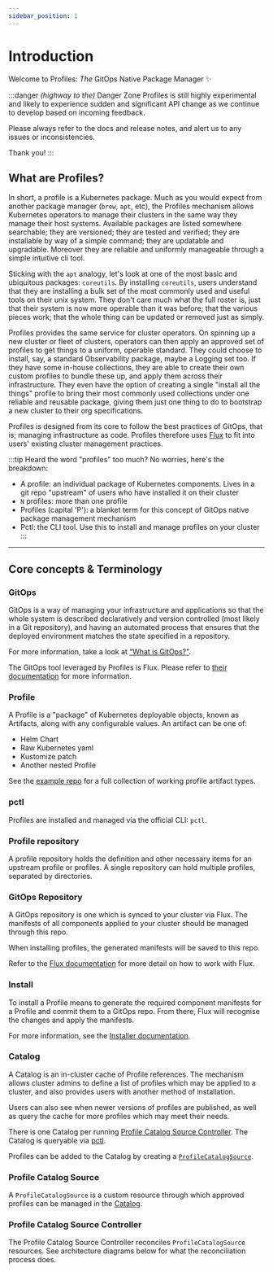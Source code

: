 ```yaml
---
sidebar_position: 1
---
```


# Introduction

Welcome to Profiles: _The_ GitOps Native Package Manager :sparkles:

:::danger _(highway to the)_ Danger Zone
Profiles is still highly experimental and likely to experience sudden and significant
API change as we continue to develop based on incoming feedback.

Please always refer to the docs and release notes, and alert us to any issues
or inconsistencies.

Thank you!
:::

## What are Profiles?

In short, a profile is a Kubernetes package. Much as you would expect from another package
manager (`brew`, `apt`, etc), the Profiles mechanism allows Kubernetes operators
to manage their clusters in the same way they manage their host systems. Available
packages are listed somewhere searchable; they are versioned; they are tested and verified;
they are installable by way of a simple command; they are updatable and upgradable.
Moreover they are reliable and uniformly manageable through a simple intuitive cli tool.

Sticking with the `apt` analogy, let's look at one of the most basic and ubiquitous
packages: `coreutils`. By installing `coreutils`, users understand that they are
installing a bulk set of the most commonly used and useful tools on their unix system.
They don't care much what the full roster is, just that their system is now more operable
than it was before; that the various pieces work; that the whole thing can be updated
or removed just as simply.

Profiles provides the same service for cluster operators. On spinning up a new cluster or
fleet of clusters, operators can then apply an approved set of profiles to get things
to a uniform, operable standard. They could choose to install, say, a standard Observability
package, maybe a Logging set too. If they have some in-house collections, they are able to create
their own custom profiles to bundle these up, and apply them across their infrastructure.
They even have the option of creating a single "install all the things" profile to bring
their most commonly used collections under one reliable and reusable package, giving them just one
thing to do to bootstrap a new cluster to their org specifications.

Profiles is designed from its core to follow the best practices
of GitOps, that is; managing infrastructure as code. Profiles therefore uses [Flux](https://fluxcd.io/)
to fit into users' existing cluster management practices.

:::tip Heard the word "profiles" too much?
No worries, here's the breakdown:

- A profile: an individual package of Kubernetes components. Lives in a git repo "upstream"
  of users who have installed it on their cluster
- `N` profiles: more than one profile
- Profiles (capital 'P'): a blanket term for this concept of GitOps native package management mechanism
- Pctl: the CLI tool. Use this to install and manage profiles on your cluster
:::

---------------------

## Core concepts & Terminology

### GitOps

GitOps is a way of managing your infrastructure and applications so that the whole
system is described declaratively and version controlled (most likely in a Git repository),
and having an automated process that ensures that the deployed environment matches the state specified in a repository.

For more information, take a look at [“What is GitOps?"](https://www.gitops.tech/#what-is-gitops).

The GitOps tool leveraged by Profiles is Flux. Please refer to [their documentation](https://fluxcd.io/) for more
information.

### Profile

A Profile is a "package" of Kubernetes deployable objects, known as Artifacts, along with any configurable values.
An artifact can be one of:
- Helm Chart
- Raw Kubernetes yaml
- Kustomize patch
- Another nested Profile

See the [example repo](https://github.com/weaveworks/profiles-examples) for a full collection of working
profile artifact types.

### pctl

Profiles are installed and managed via the official CLI: `pctl`.

### Profile repository

A profile repository holds the definition and other necessary items for an upstream profile
or profiles. A single repository can hold multiple profiles, separated by directories.

### GitOps Repository

A GitOps repository is one which is synced to your cluster via Flux. The manifests of all
components applied to your cluster should be managed through this repo.

When installing profiles, the generated manifests will be saved to this repo.

Refer to the [Flux documentation](https://fluxcd.io/) for more detail on how to work with Flux.

### Install

To install a Profile means to generate the required component manifests for a Profile and commit
them to a GitOps repo. From there, Flux will recognise the changes and apply the manifests.

For more information, see the [Installer documentation](/docs/installer-docs/installing-via-gitops).

### Catalog

A Catalog is an in-cluster cache of Profile references. The mechanism allows cluster admins to define
a list of profiles which may be applied to a cluster, and also provides users with another
method of installation.

Users can also see when newer versions of profiles are published, as well as query the cache
for more profiles which may meet their needs.

There is one Catalog per running [Profile Catalog Source Controller](#profile-controller).
The Catalog is queryable via [pctl](https://github.com/weaveworks/pctl).

Profiles can be added to the Catalog by creating a [`ProfileCatalogSource`](#profile-catalog-source).

### Profile Catalog Source

A `ProfileCatalogSource` is a custom resource through which approved profiles can be managed in the [Catalog](#catalog).

### Profile Catalog Source Controller

The Profile Catalog Source Controller reconciles `ProfileCatalogSource` resources.
See architecture diagrams below for what the reconciliation process does.

 
